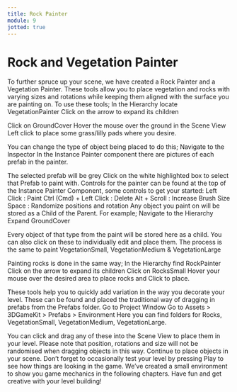 ```yaml
---
title: Rock Painter
module: 9
jotted: true
---
```


# Rock and Vegetation Painter

To further spruce up your scene, we have created a Rock Painter and a Vegetation Painter. These tools allow you to place vegetation and rocks with varying sizes and rotations while keeping them aligned with the surface you are painting on.
To use these tools;
In the Hierarchy locate VegetationPainter
Click on the arrow to expand its children

Click on GroundCover
Hover the mouse over the ground in the Scene View
Left click to place some grass/lilly pads where you desire.

You can change the type of object being placed to do this;
Navigate to the Inspector
In the Instance Painter component there are pictures of each prefab in the painter.

The selected prefab will be grey
Click on the white highlighted box to select that Prefab to paint with.
Controls for the painter can be found at the top of the Instance Painter Component, some controls to get your started:
Left Click : Paint
Ctrl (Cmd) + Left Click : Delete
Alt + Scroll : Increase Brush Size
Space : Randomize positions and rotation
Any object you paint on will be stored as a Child of the Parent. For example;
Navigate to the Hierarchy
Expand GroundCover

Every object of that type from the paint will be stored here as a child. You can also click on these to individually edit and place them.
The process is the same to paint VegetationSmall, VegetationMedium & VegetationLarge

Painting rocks is done in the same way;
In the Hierarchy find RockPainter
Click on the arrow to expand its children
Click on RocksSmall
Hover your mouse over the desired area to place rocks and Click to place.

These tools help you to quickly add variation in the way you decorate your level. These can be found and placed the traditional way of dragging in prefabs from the Prefabs folder.
Go to Project Window
Go to Assets > 3DGameKit > Prefabs > Environment
Here you can find folders for Rocks, VegetationSmall, VegetationMedium, VegetationLarge.

You can click and drag any of these into the Scene View to place them in your level. Please note that position, rotations and size will not be randomised when dragging objects in this way.
Continue to place objects in your scene. Don’t forget to occasionally test your level by pressing Play to see how things are looking in the game.
We’ve created a small environment to show you game mechanics in the following chapters. Have fun and get creative with your level building!




